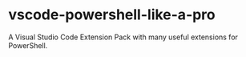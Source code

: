 # vscode-powershell-like-a-pro
A Visual Studio Code Extension Pack with many useful extensions for PowerShell.
